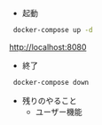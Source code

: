 
- 起動

```bash
 docker-compose up -d
```
[http://localhost:8080](http://localhost:8080)

- 終了
```bash
 docker-compose down
```
 
- 残りのやること
  - ユーザー機能
 




